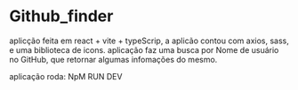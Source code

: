 # Github_finder
aplicção feita em  react + vite + typeScrip, a aplicão contou com axios, sass, e uma biblioteca de icons.
aplicação faz uma busca por Nome de usuário no GitHub, que retornar algumas infomações do mesmo. 

aplicação roda:
NpM RUN DEV
